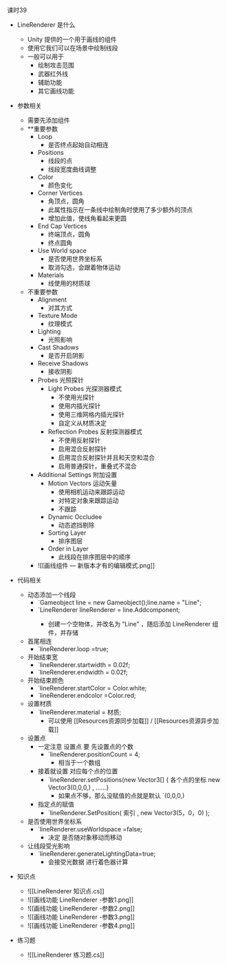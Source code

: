 
课时39

- LineRenderer 是什么
	- Unity 提供的一个用于画线的组件
	- 使用它我们可以在场景中绘制线段
	- 一般可以用于
		- 绘制攻击范围
		- 武器红外线
		- 辅助功能
		- 其它画线功能
- 参数相关
	- 需要先添加组件
	- **重要参数
		- Loop
			- 是否终点起始自动相连
		- Positions
			- 线段的点
			- 线段宽度曲线调整
		- Color
			- 颜色变化
		- Corner Vertices
			- 角顶点，圆角
			- 此属性指示在一条线中绘制角时使用了多少额外的顶点
			- 增加此值，使线角看起来更圆
		- End Cap Vertices
			- 终端顶点，圆角
			- 终点圆角
		- Use World space
			- 是否使用世界坐标系
			- 取消勾选，会跟着物体运动
		- Materials
			- 线使用的材质球
	- 不重要参数
		- Alignment
			- 对其方式
		- Texture Mode
			- 纹理模式
		- Lighting
			- 光照影响
		- Cast Shadows
			- 是否开启阴影
		- Receive Shadows
			- 接收阴影
		- Probes 光照探针
			- Light Probes 光探测器模式
				- 不使用光探针
				- 使用内插光探针
				- 使用三维网格内插光探针
				- 自定义从材质决定
			- Reflection Probes 反射探测器模式
				- 不使用反射探针
				- 启用混合反射探针
				- 启用混合反射探针并且和天空和混合
				- 启用普通探针，重叠式不混合
		- Additional Settings 附加设置
			- Motion Vectors 运动矢量
				- 使用相机运动来跟踪运动
				- 对特定对象来跟踪运动
				- 不跟踪
			- Dynamic Occludee 
				- 动态遮挡剔除
			- Sorting Layer 
				- 排序图层
			- Order in Layer 
				- 此线段在排序图层中的顺序
		- ![[画线组件 — 新版本才有的编辑模式.png]]
- 代码相关
	- 动态添加一个线段
		- `Gameobject line = new Gameobject();line.name = "Line";
		- `LineRenderer lineRenderer = line.Addcomponent<LineRenderer>;
			- 创建一个空物体，并改名为 “Line” ，随后添加 LineRenderer 组件，并存储
	- 首尾相连
		- `lineRenderer.loop =true;
	- 开始结束宽
		- `lineRenderer.startwidth = 0.02f;
		- `lineRenderer.endwidth = 0.02f;
	- 开始结束颜色
		- `lineRenderer.startColor = Color.white;
		- `lineRenderer.endcolor =Color.red;
	- 设置材质
		- `lineRenderer.material = 材质;
			- 可以使用 [[Resources资源同步加载]] / [[Resources资源异步加载]]
	- 设置点
		- 一定注意 设置点 要 先设置点的个数
			- `lineRenderer.positionCount = 4;
				- 相当于一个数组
		- 接着就设置 对应每个点的位置
			- `lineRenderer.setPositions(new Vector3[] { 各个点的坐标 new Vector3(0,0,0,) , ……}
				- 如果点不够，那么没赋值的点就是默认 `(0,0,0,)
		- 指定点的赋值
			- `lineRenderer.SetPosition( 索引 , new Vector3(5，0，0) );
	- 是否使用世界坐标系
		- `lineRenderer.useWorldspace =false;
			-  决定 是否随对象移动而移动
	- 让线段受光影响
		- `lineRenderer.generateLightingData=true;
			- 会接受光数据 进行着色器计算

- 知识点
	- ![[LineRenderer 知识点.cs]]
	- ![[画线功能 LineRenderer -参数1.png]]
	- ![[画线功能 LineRenderer -参数2.png]]
	- ![[画线功能 LineRenderer -参数3.png]]
	- ![[画线功能 LineRenderer -参数4.png]]

- 练习题
	- ![[LineRenderer 练习题.cs]]
